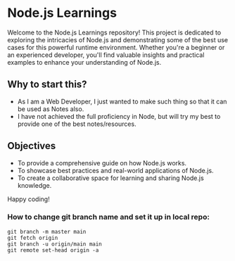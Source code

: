 # Node.js Learnings

Welcome to the Node.js Learnings repository! This project is dedicated to exploring the intricacies of Node.js and demonstrating some of the best use cases for this powerful runtime environment. Whether you're a beginner or an experienced developer, you'll find valuable insights and practical examples to enhance your understanding of Node.js.

## Why to start this?

- As I am a Web Developer, I just wanted to make such thing so that it can be used as Notes also.
- I have not achieved the full proficiency in Node, but will try my best to provide one of the best notes/resources.

## Objectives

- To provide a comprehensive guide on how Node.js works.
- To showcase best practices and real-world applications of Node.js.
- To create a collaborative space for learning and sharing Node.js knowledge.

Happy coding!


### How to change git branch name and set it up in local repo:

```
git branch -m master main
git fetch origin
git branch -u origin/main main
git remote set-head origin -a

```
